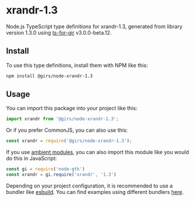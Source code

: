 
# xrandr-1.3

Node.js TypeScript type definitions for xrandr-1.3, generated from library version 1.3.0 using [ts-for-gir](https://github.com/gjsify/ts-for-gjs) v3.0.0-beta.12.

## Install

To use this type definitions, install them with NPM like this:
```bash
npm install @girs/node-xrandr-1.3
```

## Usage

You can import this package into your project like this:
```ts
import xrandr from '@girs/node-xrandr-1.3';
```

Or if you prefer CommonJS, you can also use this:
```ts
const xrandr = require('@girs/node-xrandr-1.3');
```

If you use [ambient modules](https://github.com/gjsify/ts-for-gir/tree/main/packages/cli#ambient-modules), you can also import this module like you would do this in JavaScript:

```ts
const gi = require('node-gtk')
const xrandr = gi.require('xrandr', '1.3')
```

Depending on your project configuration, it is recommended to use a bundler like [esbuild](https://esbuild.github.io/). You can find examples using different bundlers [here](https://github.com/gjsify/ts-for-gir/tree/main/examples).